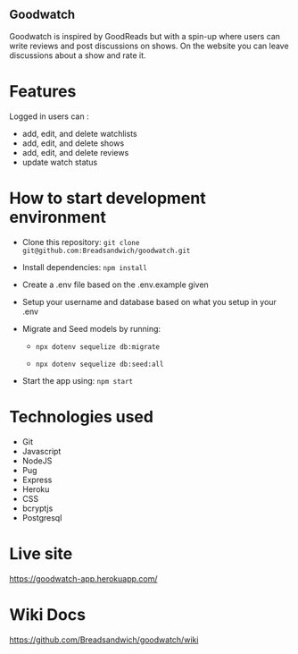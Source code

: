 ## Goodwatch
Goodwatch is inspired by GoodReads but with a spin-up where users can write reviews and post discussions on shows. On the website you can leave discussions about a show and rate it.

# Features
 Logged in users can :
  - add, edit, and delete watchlists
  - add, edit, and delete shows
  - add, edit, and delete reviews
  - update watch status

# How to start development environment
 * Clone this repository: ```git clone git@github.com:Breadsandwich/goodwatch.git```

* Install dependencies: ```npm install```

*  Create a .env file based on the .env.example given

*  Setup your username and database based on what you setup in your .env

* Migrate and Seed models by running:

   * ```npx dotenv sequelize db:migrate```

   * ```npx dotenv sequelize db:seed:all```

* Start the app using: ```npm start```

# Technologies used
* Git
* Javascript
* NodeJS
* Pug
* Express
* Heroku
* CSS
* bcryptjs
* Postgresql

# Live site
https://goodwatch-app.herokuapp.com/

# Wiki Docs
https://github.com/Breadsandwich/goodwatch/wiki

# 
